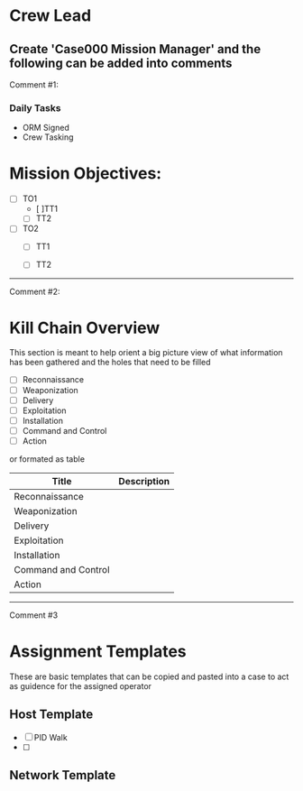 # Crew Lead
Create 'Case000 Mission Manager' and the following can be added into comments
---
Comment #1:
### Daily Tasks
 - ORM Signed
 - Crew Tasking

# Mission Objectives:
- [ ] TO1
    - [ ]TT1
    - [ ] TT2
- [ ] TO2
    - [ ] TT1
    - [ ] TT2


---
Comment #2:
# Kill Chain Overview
This section is meant to help orient a big picture view of what information has been gathered and the holes that need to be filled
- [ ] Reconnaissance
- [ ] Weaponization  
- [ ] Delivery
- [ ] Exploitation
- [ ] Installation
- [ ] Command and Control
- [ ] Action

or formated as table 

| Title | Description |
| --- | --- |
| Reconnaissance | |
| Weaponization | |
| Delivery | |
| Exploitation | |
| Installation | |
| Command and Control | |
| Action | |
 

 ---
 Comment #3
# Assignment Templates
These are basic templates that can be copied and pasted into a case to act as guidence for the assigned operator

## Host Template
- [ ] PID Walk
- [ ]

## Network Template